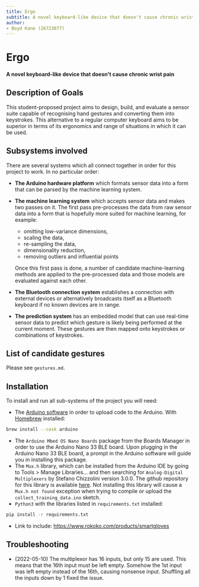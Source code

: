 ```yaml
---
title: Ergo
subtitle: A novel keyboard-like device that doesn't cause chronic wrist pain
author: 
- Boyd Kane (26723077)
---
```

# Ergo

#### A novel keyboard-like device that doesn't cause chronic wrist pain

## Description of Goals

This student-proposed project aims to design, build, and evaluate a sensor
suite capable of recognising hand gestures and converting them into
keystrokes. This alternative to a regular computer keyboard aims to be superior
in terms of its ergonomics and range of situations in which it can be used.


## Subsystems involved

There are several systems which all connect together in order for this project
to work. In no particular order:

- **The Arduino hardware platform** which formats sensor data into a form that can
  be parsed by the machine learning system.
- **The machine learning system** which accepts sensor data and makes two passes on
  it. The first pass pre-processes the data from raw sensor data into a form
  that is hopefully more suited for machine learning, for example:
    - omitting low-variance dimensions, 
    - scaling the data,
    - re-sampling the data,
    - dimensionality reduction,
    - removing outliers and influential points

  Once this first pass is done, a number of candidate machine-learning methods
  are applied to the pre-processed data and those models are evaluated against
  each other.
- **The Bluetooth connection system** establishes a connection with external
  devices or alternatively broadcasts itself as a Bluetooth keyboard if no
  known devices are in range.
- **The prediction system** has an embedded model that can use real-time sensor
  data to predict which gesture is likely being performed at the current
  moment. These gestures are then mapped onto keystrokes or combinations of
  keystrokes.

## List of candidate gestures
Please see `gestures.md`.

## Installation

To install and run all sub-systems of the project you will need:

- The [Arduino software](https://github.com/arduino/Arduino/#installation) in
  order to upload code to the Arduino. With [Homebrew](https://brew.sh/) installed:
```sh
brew install --cask arduino
```
- The `Arduino Mbed OS Nano Boards` package from the Boards Manager in
    order to use the Arduino Nano 33 BLE board. Upon plugging in the Arduino
    Nano 33 BLE board, a prompt in the Arduino software will guide you in
    installing this package.
- The `Mux.h` library, which can be installed from the Arduino IDE by going to
  Tools > Manage Libraries... and then searching for `Analog-Digital
  Multiplexers` by Stefano Chizzolini version 3.0.0. The github repository for
  this library is available [here](https://github.com/stechio/arduino-ad-mux-lib).
  Not installing this library will cause a `Mux.h not found` exception when
  trying to compile or upload the `collect_training_data.ino` sketch.
- `Python3` with the libraries listed in `requirements.txt` installed:

```sh
pip install -r requirements.txt
```

- Link to include: https://www.rokoko.com/products/smartgloves

## Troubleshooting

- (2022-05-10) The multiplexor has 16 inputs, but only 15 are used. This means
  that the 16th input must be left empty. Somehow the 1st input was left empty
  instead of the 16th, causing nonsense input. Shuffling all the inputs down by
  1 fixed the issue.

